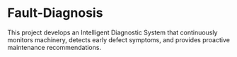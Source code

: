 # Fault-Diagnosis
This project develops an Intelligent Diagnostic System that continuously monitors machinery, detects early defect symptoms, and provides proactive maintenance recommendations.

